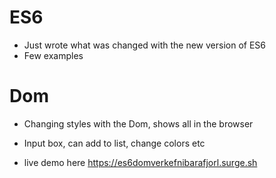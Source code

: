 # ES6


* Just wrote what was changed with the new version of ES6
* Few examples



# Dom
* Changing styles with the Dom, shows all in the browser
* Input box, can add to list, change colors etc




* live demo here https://es6domverkefnibarafjorl.surge.sh